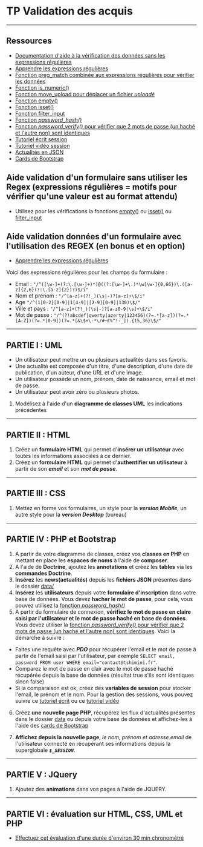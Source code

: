 # TP Validation des acquis

---

## Ressources

- [Documentation d'aide à la vérification des données sans les expressions régulières](https://www.php.net/manual/fr/function.filter-var.php)
- [Apprendre les expressions régulières](https://regexlearn.com/fr/learn/regex101)
- [Fonction preg_match combinée aux expressions régulières pour vérifier les données](https://www.php.net/manual/fr/function.preg-match)
- [Fonction is_numeric()](https://www.php.net/manual/fr/function.is-numeric.php)
- [Fonction move_upload pour déplacer un fichier *uploadé*](https://www.php.net/manual/fr/function.move-uploaded-file.php)
- [Fonction empty()](https://www.php.net/manual/fr/function.empty)
- [Fonction isset()](https://www.php.net/manual/fr/function.isset.php)
- [Fonction filter_input](https://www.php.net/manual/fr/function.filter-input.php)
- [Fonction *password_hash()*](https://www.php.net/manual/fr/function.password-hash)
- [Fonction *password_verify()* pour vérifier que 2 mots de passe (un haché et l'autre non) sont identiques](https://www.php.net/manual/fr/function.password-verify.php)
- [Tutoriel écrit session](https://www.pierre-giraud.com/php-mysql-apprendre-coder-cours/session-definition-utilisation/)
- [Tutoriel vidéo session](https://www.youtube.com/watch?v=j0a1kQpELRo)
- [Actualités en JSON](./data)
- [Cards de Bootstrap](https://getbootstrap.com/docs/5.0/components/card/)

## Aide validation d'un formulaire sans utiliser les Regex (expressions régulières = motifs pour vérifier qu'une valeur est au format attendu)

- Utilisez pour les vérifications la fonctions [empty()](https://www.php.net/manual/fr/function.empty) ou [isset()](https://www.php.net/manual/fr/function.isset.php) ou [filter_input](https://www.php.net/manual/fr/function.filter-input.php)

## Aide validation données d'un formulaire avec l'utilisation des REGEX (en bonus et en option)

- [Apprendre les expressions régulières](https://regexlearn.com/fr/learn/regex101)

Voici des expressions régulières pour les champs du formulaire :
- Email : `"/^([\w-]+(?:\.[\w-]+)*)@((?:[\w-]+\.)*\w[\w-]{0,66})\.([a-z]{2,6}(?:\.[a-z]{2})?)$/i"`
- Nom et prénom :  `"/^[a-z]+(?!_)(\s|-)?[a-z]+\$/i"`
- Age `"/^(1[0-2][0-9]|1[4-9]|[2-9][0-9]|130)\$/"`
- Ville et pays : `"/^[a-z]+(?!_)(\s|-)?[a-z0-9|\s]+\$/i"`
- Mot de passe : `"/^(?!abcdef|qwerty|azerty|123456)(?=.*[a-z])(?=.*[A-Z])(?=.*[0-9])(?=.*[&\$+\-*\/#~€%^!-_]).{15,36}\$/"`

---

## PARTIE I : UML

- Un utilisateur peut mettre un ou plusieurs actualités dans ses favoris.
- Une actualité est composée d'un titre, d'une description, d'une date de publication, d'un auteur, d'une URL et d'une image.
- Un utilisateur possède un nom, prénom, date de naissance, email et mot de passe.
- Un utilisateur peut avoir zéro ou plusieurs photos.

1. Modélisez à l'aide d'un **diagramme de classes UML** les indications précédentes

---

## PARTIE II : HTML

1. Créez un **formulaire HTML** qui permet d'**insérer un utilisateur** avec toutes les informations associées à ce dernier.
2. Créez un **formulaire HTML** qui permet d'**authentifier un utilisateur** à partir de son ***email*** et son ***mot de passe***.

---

## PARTIE III : CSS

1. Mettez en forme vos formulaires, un style pour la ***version Mobile***, un autre style pour la ***version Desktop*** (bureau)

---

## PARTIE IV : PHP et Bootstrap

1. A partir de votre diagramme de classes, créez vos **classes en PHP** en mettant en place les **espaces de noms** à l'aide de **composer**.
2. A l'aide de **Doctrine**, ajoutez les **annotations** et créez les **tables** via les **commandes Doctrine**.
3. **Insérez** les **news(actualités)** depuis les **fichiers JSON** présentes dans le dossier [data/](./data)
4. **Insérez** les **utilisateurs** depuis votre **formulaire d'inscription** dans votre base de données.
Vous devez **hacher le mot de passe**, pour cela, vous pouvez utilisez la [fonction *password_hash()*](https://www.php.net/manual/fr/function.password-hash)
5. A partir du formulaire de connexion, **vérifiez le mot de passe en claire saisi par l'utilisateur et le mot de passe haché en base de données**. Vous devez utiliser la [fonction *password_verify()* pour vérifier que 2 mots de passe (un haché et l'autre non) sont identiques](https://www.php.net/manual/fr/function.password-verify.php).
Voici la démarche à suivre : 
- Faites une requête avec ***PDO*** pour récupérer l'email et le mot de passe à partir de l'email saisi par l'utilisateur, par exemple `SELECT email, password FROM user WHERE email="contact@tshimini.fr"`.
- Comparez le mot de passe en clair avec le mot de passé haché récupérée depuis la base de données (résultat true s'ils sont identiques sinon false)
- Si la comparaison est ok, créez des **variables de session** pour stocker l'email, le prénom et le nom. Pour la gestion des sessions, vous pouvez suivre ce [tutoriel écrit](https://www.pierre-giraud.com/php-mysql-apprendre-coder-cours/session-definition-utilisation/) ou ce [tutoriel vidéo](https://www.youtube.com/watch?v=j0a1kQpELRo)

6. Créez **une nouvelle page PHP**, récupérez les flux d'actualités présentes dans le dossier [data](./data/) ou depuis votre base de données et affichez-les à l'aide des [cards de Bootstrap](https://getbootstrap.com/docs/5.0/components/card/)

7. **Affichez depuis la nouvelle page**, *le nom, prénom et adresse email* de l'utilisateur connecté en récupérant ses informations depuis la superglobale ***`$_SESSION`***.

---

## PARTIE V : JQuery

1. Ajoutez des **animations** dans vos pages à l'aide de JQUERY.

---

## PARTIE VI : évaluation sur HTML, CSS, UML et PHP

- [Effectuez cet évaluation d'une durée d'environ 30 min chronométré](https://docs.google.com/forms/d/e/1FAIpQLSfiD4NhWpcptSJ3xihZiojCz73UR1eTWtYIskQ3G2uscNDA0w/viewform)

